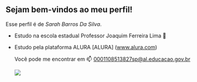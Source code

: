 ## Sejam bem-vindos ao meu perfil!

Esse perfil é de *Sarah Barros Da Silva*.
- Estudo na escola estadual Professor Joaquim Ferreira Lima 🏫
- Estudo pela plataforma ALURA [ALURA] (www.alura.com)

  Você pode me encontrar em 📫
  0001108513827sp@al.educacao.gov.br

  ![](https://media1.tenor.com/m/-qBsG1HwR4oAAAAC/cat-dance-dancing-cat.gif)



